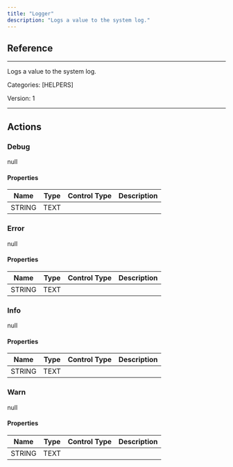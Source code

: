 ```yaml
---
title: "Logger"
description: "Logs a value to the system log."
---
```

## Reference
<hr />

Logs a value to the system log.


Categories: [HELPERS]


Version: 1

<hr />






## Actions


### Debug
null

#### Properties

|      Name      |     Type     |     Control Type     |     Description     |
|:--------------:|:------------:|:--------------------:|:-------------------:|
| STRING | TEXT  |




### Error
null

#### Properties

|      Name      |     Type     |     Control Type     |     Description     |
|:--------------:|:------------:|:--------------------:|:-------------------:|
| STRING | TEXT  |




### Info
null

#### Properties

|      Name      |     Type     |     Control Type     |     Description     |
|:--------------:|:------------:|:--------------------:|:-------------------:|
| STRING | TEXT  |




### Warn
null

#### Properties

|      Name      |     Type     |     Control Type     |     Description     |
|:--------------:|:------------:|:--------------------:|:-------------------:|
| STRING | TEXT  |




